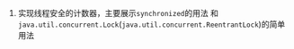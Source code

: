 1. 实现线程安全的计数器，主要展示`synchronized`的用法
和`java.util.concurrent.Lock`(`java.util.concurrent.ReentrantLock`)的简单用法
